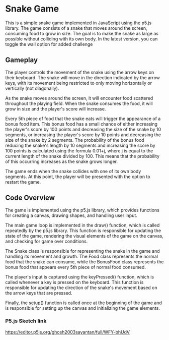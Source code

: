 # **Snake Game**

This is a simple snake game implemented in JavaScript using the p5.js library. The game consists of a snake that moves around the screen, consuming food to grow in size. The goal is to make the snake as large as possible without colliding with its own body. In the latest version, you can toggle the wall option for added challenge

## Gameplay

The player controls the movement of the snake using the arrow keys on their keyboard. The snake will move in the direction indicated by the arrow keys, with its movement being restricted to only moving horizontally or vertically (not diagonally).

As the snake moves around the screen, it will encounter food scattered throughout the playing field. When the snake consumes the food, it will grow in size and the player's score will increase.

Every 5th piece of food that the snake eats will trigger the appearance of a bonus food item. This bonus food has a small chance of either increasing the player's score by 100 points and decreasing the size of the snake by 10 segments, or increasing the player's score by 10 points and decreasing the size of the snake by 2 segments. The probability of the bonus food reducing the snake's length by 10 segments and increasing the score by 100 points is calculated using the formula 0.01+j, where j is equal to the current length of the snake divided by 100. This means that the probability of this occurring increases as the snake grows longer.

The game ends when the snake collides with one of its own body segments. At this point, the player will be presented with the option to restart the game.

## Code Overview

The game is implemented using the p5.js library, which provides functions for creating a canvas, drawing shapes, and handling user input.

The main game loop is implemented in the draw() function, which is called repeatedly by the p5.js library. This function is responsible for updating the state of the game, rendering the visual elements of the game on the canvas, and checking for game over conditions.

The Snake class is responsible for representing the snake in the game and handling its movement and growth. The Food class represents the normal food that the snake can consume, while the BonusFood class represents the bonus food that appears every 5th piece of normal food consumed.

The player's input is captured using the keyPressed() function, which is called whenever a key is pressed on the keyboard. This function is responsible for updating the direction of the snake's movement based on the arrow keys that are pressed.

Finally, the setup() function is called once at the beginning of the game and is responsible for setting up the canvas and initializing the game elements.

### P5.js Sketch link
https://editor.p5js.org/ghosh2003sayantan/full/WFY-bhUdV
